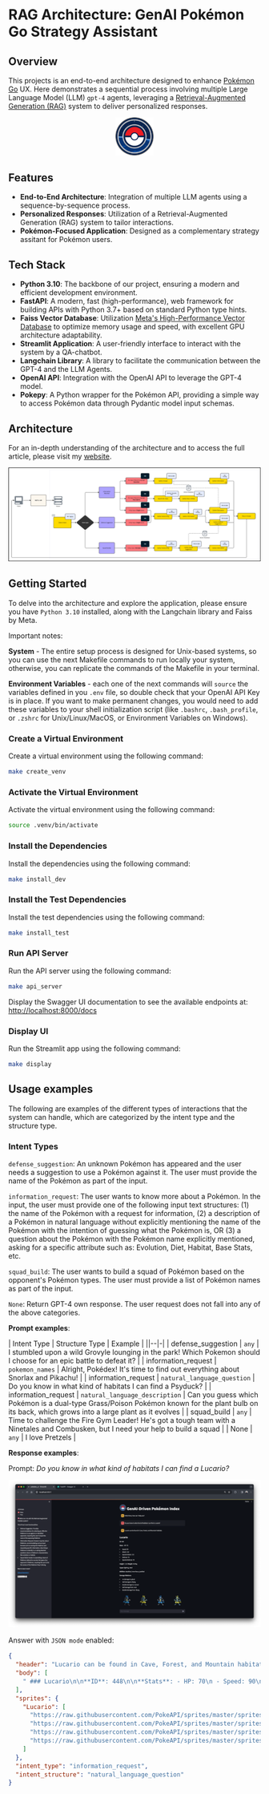 
# RAG Architecture: GenAI Pokémon Go Strategy Assistant

## Overview



This projects is an end-to-end architecture designed to enhance [Pokémon Go](https://pokemongolive.com/?hl=en) UX. Here 
demonstrates a sequential process involving multiple Large Language Model (LLM) 
`gpt-4` agents, leveraging a [Retrieval-Augmented Generation (RAG)](https://research.ibm.com/blog/retrieval-augmented-generation-RAG) system to deliver 
personalized responses.

<p align="center">
 <img width="15%" height="15%" src="assets/static/pokemon_go.png">
</p>



## Features
- **End-to-End Architecture**: Integration of multiple LLM agents using a 
  sequence-by-sequence process.
- **Personalized Responses**: Utilization of a Retrieval-Augmented Generation (RAG) 
  system to tailor interactions.
- **Pokémon-Focused Application**: Designed as a complementary strategy assitant for 
  Pokémon users.



## Tech Stack

- **Python 3.10**: The backbone of our project, ensuring a modern and efficient 
  development environment.
- **FastAPI**: A modern, fast (high-performance), web framework for building APIs 
  with Python 3.7+ based on standard Python type hints.
- **Faiss Vector Database**: Utilization [Meta's High-Performance Vector Database](https://engineering.fb.com/2017/03/29/data-infrastructure/faiss-a-library-for-efficient-similarity-search/) to 
  optimize memory usage and speed, with excellent GPU architecture adaptability.
- **Streamlit Application**: A user-friendly interface to interact with the system 
  by a QA-chatbot.
- **Langchain Library**: A library to facilitate the communication between the 
  GPT-4 and the LLM Agents.
- **OpenAI API**: Integration with the OpenAI API to leverage the GPT-4 model.
- **Pokepy**: A Python wrapper for the Pokémon API, providing a simple way to access 
  Pokémon data through Pydantic model input schemas.



## Architecture

For an in-depth understanding of the architecture and to access the full article, 
please visit my [website](https://www.robguilar.com/posts/genai_pokemon_strategy_assitant).

![RAG Architecture](assets/static/flowchart.png)
  



## Getting Started

To delve into the architecture and explore the application, please ensure you have 
`Python 3.10` installed, along with the Langchain library and Faiss by Meta.

Important notes:

**System** - The entire setup process is designed for Unix-based systems, so you can 
use the next Makefile commands to run locally your system, otherwise, you can 
replicate the commands of the Makefile in your terminal.

**Environment Variables** - each one of the next commands will `source` the variables 
defined in you `.env` file, so double check that your OpenAI API Key is in place. If 
you want to make permanent changes, you would need to add these variables to your 
shell initialization script (like `.bashrc`, `.bash_profile`, or `.zshrc` for 
Unix/Linux/MacOS, or Environment Variables on Windows).


### Create a Virtual Environment

Create a virtual environment using the following command:

```bash
make create_venv
```


### Activate the Virtual Environment

Activate the virtual environment using the following command:

```bash
source .venv/bin/activate
```

### Install the Dependencies

Install the dependencies using the following command:

```bash
make install_dev
```

### Install the Test Dependencies

Install the test dependencies using the following command:

```bash
make install_test
```

### Run API Server

Run the API server using the following command:

```bash
make api_server
```

Display the Swagger UI documentation to see the available endpoints at: 
[http://localhost:8000/docs](http://localhost:8000/docs)

### Display UI

Run the Streamlit app using the following command:

```bash
make display
```



## Usage examples

The following are examples of the different types of interactions that the system 
can handle, which are categorized by the intent type and the structure type.

### Intent Types

`defense_suggestion`: An unknown Pokémon has appeared and the user needs a 
suggestion to use a Pokémon against it. The user must provide the name of the 
Pokémon as part of the input.

`information_request`: The user wants to know more about a Pokémon. In the input, 
the user must provide one of the following input text structures: (1) the name of 
the Pokémon with a request for information, (2) a description of a Pokémon in 
natural language without explicitly mentioning the name of the Pokémon with the 
intention of guessing what the Pokémon is, OR (3) a question about the Pokémon with 
the Pokémon name explicitly mentioned, asking for a specific attribute such as: 
Evolution, Diet, Habitat, Base Stats, etc.

`squad_build`: The user wants to build a squad of Pokémon based on the opponent's 
Pokémon types. The user must provide a list of Pokémon names as part of the input.

`None`: Return GPT-4 own response. The user request does not fall into any of the 
above categories.

**Prompt examples**:

| Intent Type         | Structure Type                 | Example                                                                                                                                            |
||--|-|
| defense_suggestion  | `any`                          | I stumbled upon a wild Grovyle lounging in the park! Which Pokemon should I choose for an epic battle to defeat it?                                |
| information_request | `pokemon_names`                | Alright, Pokédex! It's time to find out everything about Snorlax and Pikachu!                                                                      |
| information_request | `natural_language_question`    | Do you know in what kind of habitats I can find a Psyduck?                                                                                         |
| information_request | `natural_language_description` | Can you guess which Pokémon is a dual-type Grass/Poison Pokémon known for the plant bulb on its back, which grows into a large plant as it evolves |
| squad_build         | `any`                          | Time to challenge the Fire Gym Leader! He's got a tough team with a Ninetales and Combusken, but I need your help to build a squad                 |
| None                | `any`                          | I love Pretzels                                                                                                                                    |


**Response examples**:

Prompt: _Do you know in what kind of habitats I can find a Lucario?_

![UI Display](assets/static/streamlit.png)


Answer with `JSON mode` enabled:

```json
{
  "header": "Lucario can be found in Cave, Forest, and Mountain habitats.\n",
  "body": [
    " ### Lucario\n\n**ID**: 448\n\n**Stats**: - HP: 70\n - Speed: 90\n - Attack: 110\n - Special-Attack: 115\n - Defense: 70\n - Special-Defense: 70\n\n**Height**: 1.2m  **Weight**: 54.0kg\n\n**Types**: fighting, steel\n\n**Abilities**: steadfast, inner-focus, justified\n\n**Damage Relations**:\n - no damage to: ghost\n- half damage to: flying\n- double damage to: normal\n- half damage from: rock\n- double damage from: flying\n"
  ],
  "sprites": {
    "Lucario": [
      "https://raw.githubusercontent.com/PokeAPI/sprites/master/sprites/pokemon/back/448.png",
      "https://raw.githubusercontent.com/PokeAPI/sprites/master/sprites/pokemon/back/shiny/448.png",
      "https://raw.githubusercontent.com/PokeAPI/sprites/master/sprites/pokemon/448.png",
      "https://raw.githubusercontent.com/PokeAPI/sprites/master/sprites/pokemon/shiny/448.png"
    ]
  },
  "intent_type": "information_request",
  "intent_structure": "natural_language_question"
}
```

